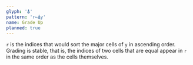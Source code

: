 ```yaml
---
glyph: '⍋'
pattern: 'r←⍋y'
name: Grade Up
planned: true
---
```


`r` is the indices that would sort the major cells of `y` in ascending order. Grading is stable, that is, the indices of two cells that are equal appear in `r` in the same order as the cells themselves.